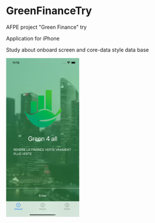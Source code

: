 # GreenFinanceTry
AFPE project "Green Finance" try

Application for iPhone

Study about onboard screen and core-data style data base 

<img src = "/images/simulator1.png" width="200">
